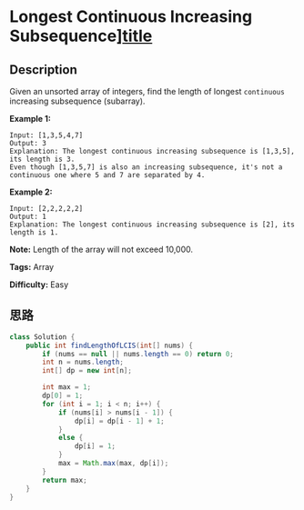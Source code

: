 # Longest Continuous Increasing Subsequence][title]

## Description

Given an unsorted array of integers, find the length of longest `continuous` increasing subsequence (subarray).

**Example 1:**

```
Input: [1,3,5,4,7]
Output: 3
Explanation: The longest continuous increasing subsequence is [1,3,5], its length is 3.
Even though [1,3,5,7] is also an increasing subsequence, it's not a continuous one where 5 and 7 are separated by 4.
```

**Example 2:**

```
Input: [2,2,2,2,2]
Output: 1
Explanation: The longest continuous increasing subsequence is [2], its length is 1.
```

**Note:** Length of the array will not exceed 10,000.

**Tags:** Array

**Difficulty:** Easy

## 思路




``` java
class Solution {
    public int findLengthOfLCIS(int[] nums) {
        if (nums == null || nums.length == 0) return 0;
        int n = nums.length;
        int[] dp = new int[n];

        int max = 1;
        dp[0] = 1;
        for (int i = 1; i < n; i++) {
            if (nums[i] > nums[i - 1]) {
                dp[i] = dp[i - 1] + 1;
            }
            else {
                dp[i] = 1;
            }
            max = Math.max(max, dp[i]);
        }
        return max;
    }
}
```



[title]:https://leetcode.com/problems/longest-continuous-increasing-subsequence
